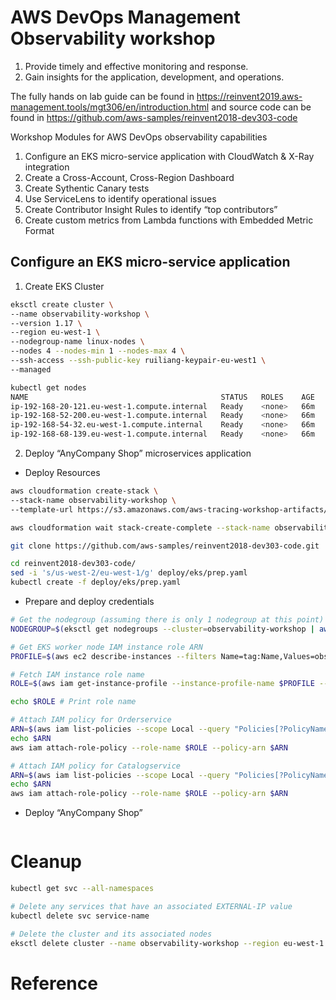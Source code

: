 # AWS DevOps Management Observability workshop

1. Provide timely and effective monitoring and response.
2. Gain insights for the application, development, and operations.

The fully hands on lab guide can be found in https://reinvent2019.aws-management.tools/mgt306/en/introduction.html and source code can be found in https://github.com/aws-samples/reinvent2018-dev303-code

Workshop Modules for  AWS DevOps observability capabilities

1. Configure an EKS micro-service application with CloudWatch & X-Ray integration
2. Create a Cross-Account, Cross-Region Dashboard
3. Create Sythentic Canary tests
4. Use ServiceLens to identify operational issues
5. Create Contributor Insight Rules to identify “top contributors”
6. Create custom metrics from Lambda functions with Embedded Metric Format


## Configure an EKS micro-service application
1. Create EKS Cluster

```bash
eksctl create cluster \
--name observability-workshop \
--version 1.17 \
--region eu-west-1 \
--nodegroup-name linux-nodes \
--nodes 4 --nodes-min 1 --nodes-max 4 \
--ssh-access --ssh-public-key ruiliang-keypair-eu-west1 \
--managed

kubectl get nodes
NAME                                           STATUS   ROLES    AGE   VERSION
ip-192-168-20-121.eu-west-1.compute.internal   Ready    <none>   66m   v1.14.8-eks-b8860f
ip-192-168-52-200.eu-west-1.compute.internal   Ready    <none>   66m   v1.14.8-eks-b8860f
ip-192-168-54-32.eu-west-1.compute.internal    Ready    <none>   66m   v1.14.8-eks-b8860f
ip-192-168-68-139.eu-west-1.compute.internal   Ready    <none>   66m   v1.14.8-eks-b8860f
```

2. Deploy “AnyCompany Shop” microservices application

- Deploy Resources
```bash
aws cloudformation create-stack \
--stack-name observability-workshop \
--template-url https://s3.amazonaws.com/aws-tracing-workshop-artifacts/cloudformation.yaml --capabilities CAPABILITY_NAMED_IAM --region eu-west-1

aws cloudformation wait stack-create-complete --stack-name observability-workshop

git clone https://github.com/aws-samples/reinvent2018-dev303-code.git

cd reinvent2018-dev303-code/
sed -i 's/us-west-2/eu-west-1/g' deploy/eks/prep.yaml
kubectl create -f deploy/eks/prep.yaml
```

- Prepare and deploy credentials
```bash
# Get the nodegroup (assuming there is only 1 nodegroup at this point)
NODEGROUP=$(eksctl get nodegroups --cluster=observability-workshop | awk '{print $2}' | tail -n1)

# Get EKS worker node IAM instance role ARN
PROFILE=$(aws ec2 describe-instances --filters Name=tag:Name,Values=observability-workshop-$NODEGROUP-Node --query 'Reservations[0].Instances[0].IamInstanceProfile.Arn' --output text | cut -d '/' -f 2)

# Fetch IAM instance role name
ROLE=$(aws iam get-instance-profile --instance-profile-name $PROFILE --query "InstanceProfile.Roles[0].RoleName" --output text)

echo $ROLE # Print role name

# Attach IAM policy for Orderservice
ARN=$(aws iam list-policies --scope Local --query "Policies[?PolicyName=='OrderserviceSQS-Policy'].Arn" --output text)
echo $ARN
aws iam attach-role-policy --role-name $ROLE --policy-arn $ARN

# Attach IAM policy for Catalogservice
ARN=$(aws iam list-policies --scope Local --query "Policies[?PolicyName=='CatalogserviceDDB-Policy'].Arn" --output text)
echo $ARN
aws iam attach-role-policy --role-name $ROLE --policy-arn $ARN
```

- Deploy “AnyCompany Shop”
```bash

```

# Cleanup
```bash
kubectl get svc --all-namespaces

# Delete any services that have an associated EXTERNAL-IP value
kubectl delete svc service-name

# Delete the cluster and its associated nodes
eksctl delete cluster --name observability-workshop --region eu-west-1
```
# Reference

